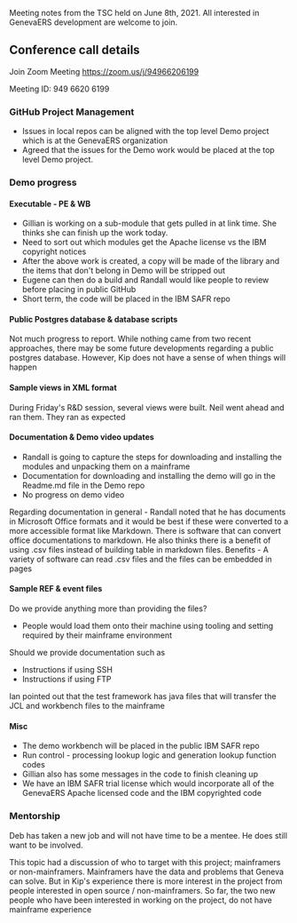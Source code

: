 Meeting notes from the TSC held on June 8th, 2021. 
All interested in GenevaERS development are welcome to join.

## Conference call details

Join Zoom Meeting
https://zoom.us/j/94966206199

Meeting ID: 949 6620 6199

### GitHub Project Management ####

* Issues in local repos can be aligned with the top level Demo project which is at the GenevaERS organization
* Agreed that the issues for the Demo work would be placed at the top level Demo project.

### Demo progress ###
#### Executable - PE & WB ####

* Gillian is working on a sub-module that gets pulled in at link time. She thinks she can finish up the work today. 
* Need to sort out which modules get the Apache license vs the IBM copyright notices
* After the above work is created, a copy will be made of the library and the items that don't belong in Demo will be stripped out
* Eugene can then do a build and Randall would like people to review before placing in public GitHub
* Short term, the code will be placed in the IBM SAFR repo

#### Public Postgres database & database scripts ####

Not much progress to report. While nothing came from two recent approaches, there may be some future developments regarding a public postgres database. However, Kip does not have a sense of when things will happen

#### Sample views in XML format ####
During Friday's R&D session, several views were built. Neil went ahead and ran them. They ran as expected

#### Documentation & Demo video updates ####
* Randall is going to capture the steps for downloading and installing the modules and unpacking them on a mainframe
* Documentation for downloading and installing the demo will go in the Readme.md file in the Demo repo
* No progress on demo video

Regarding documentation in general - Randall noted that he has documents in Microsoft Office formats and it would be best if these were converted to a more accessible format like Markdown. There is software that can convert office documentations to markdown. He also thinks there is a benefit of using .csv files instead of building table in markdown files. Benefits - A variety of software can read .csv files and the files can be embedded in pages

#### Sample REF & event files ####
Do we provide anything more than providing the files?
* People would load them onto their machine using tooling and setting required by their mainframe environment

Should we provide documentation such as
* Instructions if using SSH
* Instructions if using FTP

Ian pointed out that the test framework has java files that will transfer the JCL and workbench files to the mainframe

#### Misc ####
* The demo workbench will be placed in the public IBM SAFR repo
* Run control - processing lookup logic and generation lookup function codes
* Gillian also has some messages in the code to finish cleaning up
* We have an IBM SAFR trial license which would incorporate all of the GenevaERS Apache licensed code and the IBM copyrighted code

### Mentorship ###
Deb has taken a new job and will not have time to be a mentee. He does still want to be involved.

This topic had a discussion of who to target with this project; mainframers or non-mainframers.
Mainframers have the data and problems that Geneva can solve. But in Kip's experience there is more interest in the project from people interested in open source / non-mainframers. So far, the two new people who have been interested in working on the project, do not have mainframe experience


